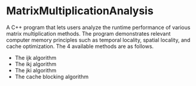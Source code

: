 # MatrixMultiplicationAnalysis
A C++ program that lets users analyze the runtime performance of various matrix multiplication methods. The program demonstrates relevant computer memory principles such as temporal locality, spatial locality, and cache optimization. The 4 available methods are as follows. 
* The ijk algorithm
* The ikj algorithm 
* The jki algorithm
* The cache blocking algorithm
